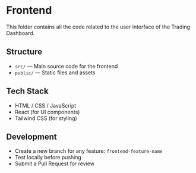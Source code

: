 # Frontend

This folder contains all the code related to the user interface of the Trading Dashboard.

## Structure
- `src/` — Main source code for the frontend
- `public/` — Static files and assets

## Tech Stack
- HTML / CSS / JavaScript
- React (for UI components)
- Tailwind CSS (for styling)

## Development
- Create a new branch for any feature: `frontend-feature-name`
- Test locally before pushing
- Submit a Pull Request for review
